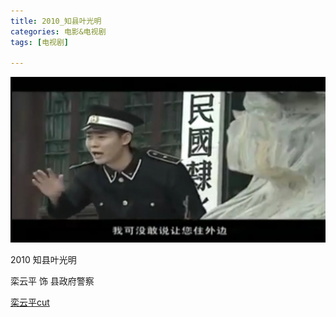 ```yaml
---
title: 2010_知县叶光明
categories: 电影&电视剧
tags: [电视剧]

---
```


![](https://raw.githubusercontent.com/rhenginium/image/main/Screenshot_20210325_022008.jpg)

2010 知县叶光明 

栾云平 饰 县政府警察

 [栾云平cut](https://www.bilibili.com/video/BV1nb411q7Zk?p=1)

